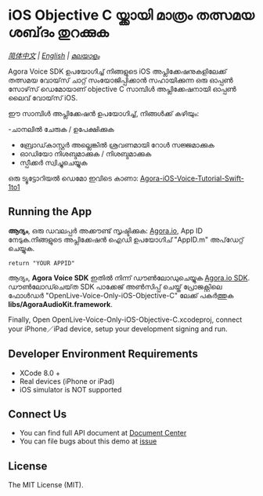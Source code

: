 # iOS Objective C യ്ക്കായി മാത്രം തത്സമയ ശബ്‌ദം തുറക്കുക

*[简体中文](README.zh.md) | [English](README.md) | [മലയാളം](README.ml.md)*

Agora Voice SDK ഉപയോഗിച്ച് നിങ്ങളുടെ iOS അപ്ലിക്കേഷനുകളിലേക്ക് തത്സമയ വോയ്‌സ് ചാറ്റ് സംയോജിപ്പിക്കാൻ സഹായിക്കുന്ന ഒരു ഓപ്പൺ സോഴ്‌സ് ഡെമോയാണ് objective C സാമ്പിൾ അപ്ലിക്കേഷനായി ഓപ്പൺ ലൈവ് വോയ്‌സ് iOS.

ഈ സാമ്പിൾ അപ്ലിക്കേഷൻ ഉപയോഗിച്ച്, നിങ്ങൾക്ക് കഴിയും:

-ചാനലിൽ ചേരുക / ഉപേക്ഷിക്കുക
- ബ്രോഡ്‌കാസ്റ്റർ അല്ലെങ്കിൽ ശ്രവണമായി റോൾ സജ്ജമാക്കുക
- ഓഡിയോ നിശബ്ദമാക്കുക / നിശബ്ദമാക്കുക
- സ്പീക്കർ സ്വിച്ചുചെയ്യുക

ഒരു ട്യൂട്ടോറിയൽ ഡെമോ ഇവിടെ കാണാ: [Agora-iOS-Voice-Tutorial-Swift-1to1](https://github.com/AgoraIO/Basic-Audio-Call/tree/master/One-to-One-Voice/Agora-iOS-Voice-Tutorial-Swift-1to1)

## Running the App
**ആദ്യം**, ഒരു ഡവലപ്പർ അക്കൗണ്ട് സൃഷ്ടിക്കുക: [Agora.io](https://dashboard.agora.io/signin/), App ID നേടുക.നിങ്ങളുടെ അപ്ലിക്കേഷൻ ഐഡി ഉപയോഗിച് "AppID.m" അപ്‌ഡേറ്റ് ചെയ്യുക.

```
return "YOUR APPID"
```

ആദ്യം, **Agora Voice SDK** ഇതിൽ നിന്ന് ഡൗൺലോഡുചെയ്യുക [Agora.io SDK](https://www.agora.io/en/blog/download/). ഡൗൺലോഡ്ചെയ്‌ത SDK പാക്കേജ് അൺ‌സിപ്പ് ചെയ്ത് പ്രോജക്റ്റിലെ ഫോൾഡർ "OpenLive-Voice-Only-iOS-Objective-C" ലേക്ക് പകർ‌ത്തുക **libs/AgoraAudioKit.framework**.

Finally, Open OpenLive-Voice-Only-iOS-Objective-C.xcodeproj, connect your iPhone／iPad device, setup your development signing and run.

## Developer Environment Requirements
* XCode 8.0 +
* Real devices (iPhone or iPad)
* iOS simulator is NOT supported

## Connect Us

- You can find full API document at [Document Center](https://docs.agora.io/en/)
- You can file bugs about this demo at [issue](https://github.com/AgoraIO/Basic-Audio-Broadcasting/issues)

## License

The MIT License (MIT).
